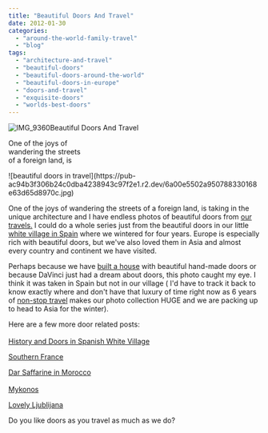 ```yaml
---
title: "Beautiful Doors And Travel"
date: 2012-01-30
categories: 
  - "around-the-world-family-travel"
  - "blog"
tags: 
  - "architecture-and-travel"
  - "beautiful-doors"
  - "beautiful-doors-around-the-world"
  - "beautiful-doors-in-europe"
  - "doors-and-travel"
  - "exquisite-doors"
  - "worlds-best-doors"
---
```


![IMG_9360](https://pub-ac94b3f306b24c0dba4238943c97f2e1.r2.dev/6a00e5502a950788330168e63d6458970c-scaled.jpg)Beautiful Doors And Travel

One of the joys of  
wandering the streets  
of a foreign land, is

<!--more--> ![beautiful doors in travel](https://pub-ac94b3f306b24c0dba4238943c97f2e1.r2.dev/6a00e5502a950788330168e63d65d8970c.jpg)  
  
  
One of the joys of wandering the streets of a foreign land, is taking in the unique architecture and I have endless photos of beautiful doors from [our travels.](http://soultravelers3new.local/2009/04/how-to-travel-the-world-as-a-digital-nomad-family.html "our world travel") I could do a whole series just from the beautiful doors in our little [white village in Spain](http://soultravelers3new.local/2006/11/we-are-living-i.html "white village in spain") where we wintered for four years. Europe is especially rich with beautiful doors, but we've also loved them in Asia and almost every country and continent we have visited.  
  
Perhaps because we have [built a house](http://soultravelers3new.local/2006/08/home-and-hous-1.html "built a house") with beautiful hand-made doors or because DaVinci just had a dream about doors, this photo caught my eye. I think it was taken in Spain but not in our village ( I'd have to track it back to know exactly where and don't have that luxury of time right now as 6 years of [non-stop travel](http://soultravelers3new.local/2011/07/what-our-nomadic-travel-lifestyle-looks-like-family-fun.html "non-stop travel") makes our photo collection HUGE and we are packing up to head to Asia for the winter).  
  
Here are a few more door related posts:  
[  
History and Doors in Spanish White Village](http://soultravelers3new.local/2007/02/a-thought-provo.html "history spanish white village")  
  
[Southern France](http://soultravelers3new.local/2010/08/beautiful-photo-of-southern-france-uzes-provence-near-pont-du-gard-photography-europe-window.html "southern france")  
  
[Dar Saffarine in Morocco](http://soultravelers3new.local/2007/03/dar-seffarine.html "fez Morocco")  
[  
Mykonos](http://soultravelers3new.local/2007/08/mykonos-town.html "Mykonos")  
  
[Lovely Ljublijana](http://soultravelers3new.local/2007/10/lovely-ljublija.html "ljublijana")  
  
Do you like doors as you travel as much as we do?
